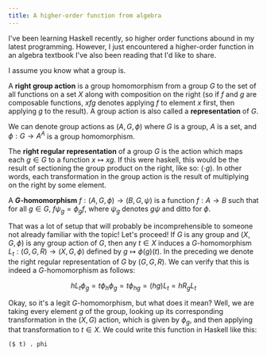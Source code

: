 ```yaml
---
title: A higher-order function from algebra
---
```


I've been learning Haskell recently, so higher order functions abound in my latest programming. However, I just encountered a higher-order function in an algebra textbook I've also been reading that I'd like to share.

I assume you know what a group is.

A **right group action** is a group homomorphism from a group $G$ to the set of all functions on a set $X$ along with composition on the right (so if $f$ and $g$ are composable functions, $xfg$ denotes applying $f$ to element $x$ first, then applying $g$ to the result). A group action is also called a **representation** of $G$.

We can denote group actions as $(A, G, \phi)$ where $G$ is a group, $A$ is a set, and $\phi: G \to A^A$ is a group homomorphism.

The **right regular representation** of a group $G$ is the action which maps each $g \in G$ to a function $x \mapsto xg$. If this were haskell, this would be the result of sectioning the group product on the right, like so: $(\cdot g)$. In other words, each transformation in the group action is the result of multiplying on the right by some element.

A **$G$-homomorphism** $f: (A, G, \phi) \to (B, G, \psi)$ is a function $f: A \to B$ such that for all $g \in G$, $f \psi_g = \phi_g f$, where $\psi_g$ denotes $g \psi$ and ditto for $\phi$.

That was a lot of setup that will probably be incomprehensible to someone not already familiar with the topic! Let's proceed! If $G$ is any group and $(X, G, \phi)$ is any group action of $G$, then any $t \in X$ induces a $G$-homomorphism $L_t: (G, G, R) \to (X, G, \phi)$ defined by $g \mapsto \phi(g)(t)$. In the preceding we denote the right regular representation of $G$ by $(G, G, R)$. We can verify that this is indeed a $G$-homomorphism as follows:

$$h L_t \phi_g = t \phi_h \phi_g = t \phi_{hg} = (hg) L_t = h R_g L_t$$


Okay, so it's a legit $G$-homomorphism, but what does it mean? Well, we are taking every element $g$ of the group, looking up its corresponding transformation in the $(X, G)$ action, which is given by $\phi_g$, and then applying that transformation to $t \in X$. We could write this function in Haskell like this: 

    ($ t) . phi

